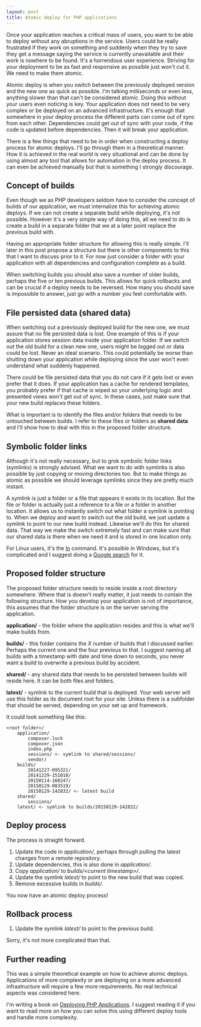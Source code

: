 ```yaml
---
layout: post
title: Atomic deploy for PHP applications
---
```


Once your application reaches a critical mass of users, you want to be able to deploy without any abruptions in the service. Users could be really frustrated if they work on something and suddenly when they try to save they get a message saying the service is currently unavailable and their work is nowhere to be found. It's a horrendous user experience. Striving for your deployment to be as fast and responsive as possible just won't cut it. We need to make them atomic. 

<!-- more -->

Atomic deploy is when you switch between the previously deployed version and the new one as quick as possible. I'm talking milliseconds or even less, anything slower than that can't be considered atomic. Doing this without your users even noticing is key. Your application does not need to be very complex or be deployed on an advanced infrastructure. It's enough that somewhere in your deploy process the different parts can come out of sync from each other. Dependencies could get out of sync with your code, if the code is updated before dependencies. Then it will break your application. 

There is a few things that need to be in order when constructing a deploy process for atomic deploys. I'll go through them in a theoretical manner. How it is achieved in the real world is very situational and can be done by using almost any tool that allows for automation in the deploy process. It can even be achieved manually but that is something I strongly discourage.

## Concept of builds 

Even though we as PHP developers seldom have to consider the concept of builds of our application, we must internalize this for achieving atomic deploys. If we can not create a separate build while deploying, it's not possible. However it's a very simple way of doing this, all we need to do is create a build in a separate folder that we at a later point replace the previous build with. 

Having an appropriate folder structure for allowing this is really simple. I'll later in this post propose a structure but there is other components to this that I want to discuss prior to it. For now just consider a folder with your application with all dependencies and configuration complete as a build. 

When switching builds you should also save a number of older builds, perhaps the five or ten previous builds. This allows for quick rollbacks and can be crucial if a deploy needs to be reversed. How many you should save is impossible to answer, just go with a number you feel comfortable with. 

## File persisted data (shared data) 

When switching out a previously deployed build for the new one, we must assure that no file persisted data is lost. One example of this is if your application stores session data inside your application folder. If we switch out the old build for a clean new one, users might be logged out or data could be lost. Never an ideal scenario. This could potentially be worse than shutting down your application while deploying since the user won't even understand what suddenly happened. 

There could be file persisted data that you do not care if it gets lost or even prefer that it does. If your application has a cache for rendered templates, you probably prefer if that cache is wiped so your underlying logic and presented views won't get out of sync. In these cases, just make sure that your new build replaces these folders. 

What is important is to identify the files and/or folders that needs to be untouched between builds. I refer to these files or folders as **shared data** and I'll show how to deal with this in the proposed folder structure. 

## Symbolic folder links

Although it's not really necessary, but to grok symbolic folder links (symlinks) is strongly advised. What we want to do with symlinks is also possible by just copying or moving directories too. But to make things as atomic as possible we should leverage symlinks since they are pretty much instant.

A symlink is just a folder or a file that appears it exists in its location. But the file or folder is actually just a reference to a file or a folder in another location. It allows us to instantly switch out what folder a symlink is pointing to. When we deploy and want to switch out the old build, we just update a symlink to point to our new build instead. Likewise we'll do this for shared data. That way we make the switch extremely fast and can make sure that our shared data is there when we need it and is stored in one location only.

For Linux users, it's the [ln](http://linux.about.com/od/commands/l/blcmdl1_ln.htm) command. It's possible in Windows, but it's complicated and I suggest doing a [Google search](http://lmgtfy.com/?q=windows+symbolic+links) for it.

## Proposed folder structure

The proposed folder structure needs to reside inside a root directory somewhere. Where that is doesn't really matter, it just needs to contain the following structure. How you develop your application is not of importance, this assumes that the folder structure is on the server serving the application.

**application/** - the folder where the application resides and this is what we'll make builds from.

**builds/** - this folder contains the *X* number of builds that I discussed earlier. Perhaps the current one and the four previous to that. I suggest naming all builds with a timestamp with date and time down to seconds, you never want a build to overwrite a previous build by accident.

**shared/** - any shared data that needs to be persisted between builds will reside here. It can be both files and folders.

**latest/** - symlink to the current build that is deployed. Your web server will use this folder as its document root for your site. Unless there is a subfolder that should be served, depending on your set up and framework.

It could look something like this:

    <root folder>/
        application/
            composer.lock
            composer.json
            index.php
            sessions/ <- symlink to shared/sessions/
            vendor/
        builds/
            20141227-095321/
            20141229-151010/
            20150114-160247/
            20150129-083519/
            20150129-142832/ <- latest build
        shared/
            sessions/
        latest/ <- symlink to builds/20150129-142832/
            
## Deploy process

The process is straight forward.

1. Update the code in *application/*, perhaps through pulling the latest changes from a remote repository.
2. Update dependencies, this is also done in *application/*.
3. Copy *application/* to *builds/\<current timestamp\>/*.
4. Update the symlink *latest/* to point to the new build that was copied.
5. Remove excessive builds in *builds/*.

You now have an atomic deploy process!

## Rollback process

1. Update the symlink *latest/* to point to the previous build.

Sorry, it's not more complicated than that.

## Further reading

This was a simple theoretical example on how to achieve atomic deploys. Applications of more complexity or are deploying on a more advanced infrastructure will require a few more requirements. No real technical aspects was considered here. 

I'm writing a book on [Deploying PHP Applications](https://leanpub.com/deploying-php-applications). I suggest reading it if you want to read more on how you can solve this using different deploy tools and handle more complexity.